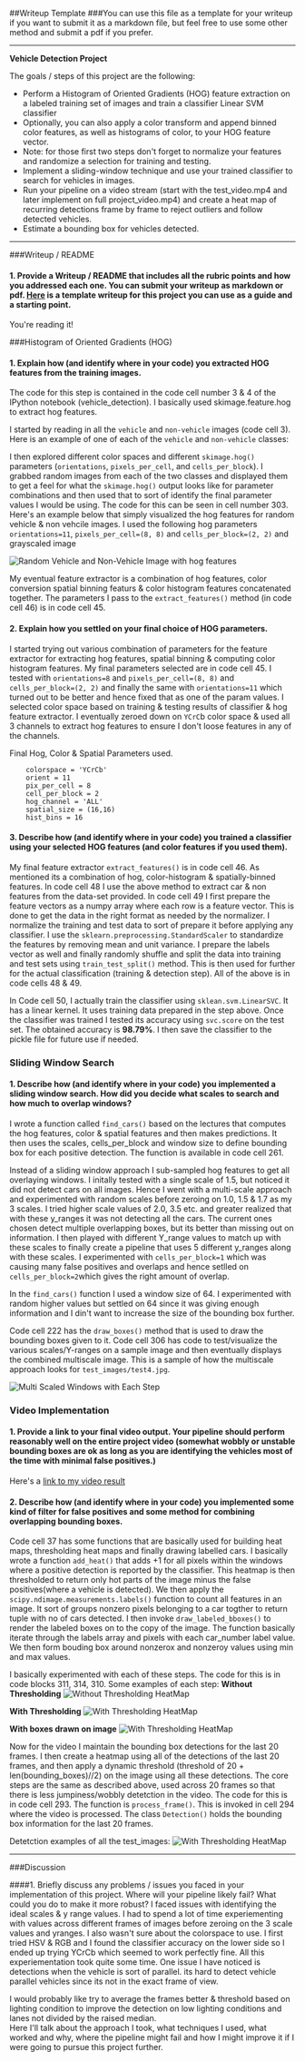 ##Writeup Template
###You can use this file as a template for your writeup if you want to submit it as a markdown file, but feel free to use some other method and submit a pdf if you prefer.

---

**Vehicle Detection Project**

The goals / steps of this project are the following:

* Perform a Histogram of Oriented Gradients (HOG) feature extraction on a labeled training set of images and train a classifier Linear SVM classifier
* Optionally, you can also apply a color transform and append binned color features, as well as histograms of color, to your HOG feature vector. 
* Note: for those first two steps don't forget to normalize your features and randomize a selection for training and testing.
* Implement a sliding-window technique and use your trained classifier to search for vehicles in images.
* Run your pipeline on a video stream (start with the test_video.mp4 and later implement on full project_video.mp4) and create a heat map of recurring detections frame by frame to reject outliers and follow detected vehicles.
* Estimate a bounding box for vehicles detected.
---
###Writeup / README

#### 1. Provide a Writeup / README that includes all the rubric points and how you addressed each one.  You can submit your writeup as markdown or pdf.  [Here](https://github.com/udacity/CarND-Vehicle-Detection/blob/master/writeup_template.md) is a template writeup for this project you can use as a guide and a starting point.  

You're reading it!

###Histogram of Oriented Gradients (HOG)

#### 1. Explain how (and identify where in your code) you extracted HOG features from the training images.

The code for this step is contained in the code cell number 3 & 4 of the IPython notebook (vehicle_detection). I basically used skimage.feature.hog to extract hog features.

I started by reading in all the `vehicle` and `non-vehicle` images (code cell 3).  Here is an example of one of each of the `vehicle` and `non-vehicle` classes:


I then explored different color spaces and different `skimage.hog()` parameters (`orientations`, `pixels_per_cell`, and `cells_per_block`).  I grabbed random images from each of the two classes and displayed them to get a feel for what the `skimage.hog()` output looks like for parameter combinations and then used that to sort of identify the final parameter values I would be using. The code for this can be seen in cell number 303. Here's an example below that simply visualized the hog features for random vehicle & non vehcile images. I used the following hog parameters `orientations=11`, `pixels_per_cell=(8, 8)` and `cells_per_block=(2, 2)` and grayscaled image

![Random Vehicle and Non-Vehicle Image with hog features](output_images/random.png?raw=true)

My eventual feature extractor is a combination of hog features, color conversion spatial binning featurs & color histogram features concatenated together. The parameters I pass to the `extract_features()` method (in code cell 46) is in code cell 45.

#### 2. Explain how you settled on your final choice of HOG parameters.

I started trying out various combination of parameters for the feature extractor for extracting hog features, spatial binning & computing color histogram features. My final parameters selected are in code cell 45.
I tested with `orientations=8` and `pixels_per_cell=(8, 8)` and `cells_per_block=(2, 2)` and finally the same with `orientations=11` which turned out to be better and hence fixed that as one of the param values.
I selected color space based on training & testing results of classifier & hog feature extractor. I eventually zeroed down on `YCrC`b color space & used all 3 channels to extract hog features to ensure I don't loose features in any of the channels.

Final Hog, Color & Spatial Parameters used.
````
    colorspace = 'YCrCb'
    orient = 11
    pix_per_cell = 8
    cell_per_block = 2
    hog_channel = 'ALL'
    spatial_size = (16,16)
    hist_bins = 16
````

#### 3. Describe how (and identify where in your code) you trained a classifier using your selected HOG features (and color features if you used them).

My final feature extractor `extract_features()` is in code cell 46. As mentioned its a combination of hog, color-histogram & spatially-binned features.
In code cell 48 I use the above method to extract car & non features from the data-set provided.
In code cell 49 I first prepare the feature vectors as a numpy array where each row is a feature vector. This is done to get the data in the right format as needed by the normalizer. I normalize the training and test data to sort of prepare it before applying any classifier.
I use the `sklearn.preprocessing.StandardScaler` to standardize the features by removing mean and unit variance.
I prepare the labels vector as well and finally randomly shuffle and split the data into training and test sets using `train_test_split()` method. This is then used for further for the actual classification (training & detection step). All of the above is in code cells 48 & 49.

In Code cell 50, I actually train the classifier using `sklean.svm.LinearSVC`. It has a linear kernel. It uses training data prepared in the step above.
Once the classifier was trained I tested its accuracy using `svc.score` on the test set. The obtained accuracy is **98.79%**. I then save the classifier to the pickle file for future use if needed.

### Sliding Window Search

#### 1. Describe how (and identify where in your code) you implemented a sliding window search.  How did you decide what scales to search and how much to overlap windows?

I wrote a function called `find_cars()` based on the lectures that computes the hog features, color & spatial features and then makes predictions. It then uses the scales, cells_per_block and window size to define bounding box for each positive detection. The function is available in code cell 261.

Instead of a sliding window approach I sub-sampled hog features to get all overlaying windows. I initally tested with a single scale of 1.5, but noticed it did not detect cars on all images. Hence I went with a multi-scale approach and experimented with random scales before zeroing on 1.0, 1.5 & 1.7 as my 3 scales. I tried higher scale values of 2.0, 3.5 etc. and greater realized that with these y_ranges it was not detecting all the cars. The current ones chosen detect multiple overlapping boxes, but its better than missing out on information. I then played with different Y_range values to match up with these scales to finally create a pipeline that uses 5 different y_ranges along with these scales. I experimented with `cells_per_block=1` which was causing many false positives and overlaps and hence setlled on `cells_per_block=2`which gives the right amount of overlap.

In the `find_cars()` function I used a window size of 64. I experimented with random higher values but settled on 64 since it was giving enough information and I din't want to increase the size of the bounding box further.

Code cell 222 has the `draw_boxes()` method that is used to draw the bounding boxes given to it.
Code cell 306 has code to test/visualize the various scales/Y-ranges on a sample image and then eventually displays the combined multiscale image.
This is a sample of how the multiscale approach looks for `test_images/test4.jpg`.

![Multi Scaled Windows with Each Step](output_images/find_cars.png?raw=true)



### Video Implementation

#### 1. Provide a link to your final video output.  Your pipeline should perform reasonably well on the entire project video (somewhat wobbly or unstable bounding boxes are ok as long as you are identifying the vehicles most of the time with minimal false positives.)

Here's a [link to my video result](https://youtu.be/htPAVNBgszU)

#### 2. Describe how (and identify where in your code) you implemented some kind of filter for false positives and some method for combining overlapping bounding boxes.

Code cell 37 has some functions that are basically used for building heat maps, thresholding heat maps and finally drawing labelled cars.
I basically wrote a function `add_heat()` that adds +1 for all pixels within the windows where a positive detection is reported by the classifier. This heatmap is then thresholded to return only hot parts of the image minus the false positives(where a vehicle is detected). We then apply the `scipy.ndimage.measurements.labels()` function to count all features in an image. It sort of groups nonzero pixels belonging to a car togther to return tuple with no of cars detected. I then invoke `draw_labeled_bboxes()` to render the labeled boxes on to the copy of the image. The function basically iterate through the labels array and pixels with each car_number label value. We then form bouding box around nonzerox and nonzeroy values using min and max values.

I basically experimented with each of these steps. The code for this is in code blocks 311, 314, 310. Some examples of each step:
**Without Thresholding**
![Without Thresholding HeatMap](output_images/without_thresholding.png?raw=true)

**With Thresholding**
![With Thresholding HeatMap](output_images/with_thresholding.png?raw=true)

**With boxes drawn on image**
![With Thresholding HeatMap](output_images/final_withboxes.png?raw=true)

Now for the video I maintain the bounding box detections for the last 20 frames. I then create a heatmap using all of the detections of the last 20 frames, and then apply a dynamic threshold (threshold of 20 + len(bounding_boxes)//2) on the image using all these detections.
The core steps are the same as described above, used across 20 frames so that there is less jumpiness/wobbly detetction in the video.
The code for this is in code cell 293. The function is `process_frame()`. This is invoked in cell 294 where the video is processed. The class `Detection()` holds the bounding box information for the last 20 frames.

Detetction examples of all the test_images:
![With Thresholding HeatMap](output_images/all_test_images.png?raw=true)

---

###Discussion

####1. Briefly discuss any problems / issues you faced in your implementation of this project.  Where will your pipeline likely fail?  What could you do to make it more robust?
I faced issues with identifying the ideal scales & y range values. I had to spend a lot of time experiementing with values across different frames of images before zeroing on the 3 scale values and yranges. I also wasn't sure about the colorspace to use. I first tried HSV & RGB and I found the classifier accuracy on the lower side so I ended up trying YCrCb which seemed to work perfectly fine. All this experiementation took quite some time.
One issue I have noticed is detections when the vehicle is sort of parallel. its hard to detect vehicle parallel vehicles since its not in the exact frame of view.

I would probably like try to average the frames better & threshold based on lighting condition to improve the detection on low lighting conditions and lanes not divided by the raised median.  
Here I'll talk about the approach I took, what techniques I used, what worked and why, where the pipeline might fail and how I might improve it if I were going to pursue this project further.  

